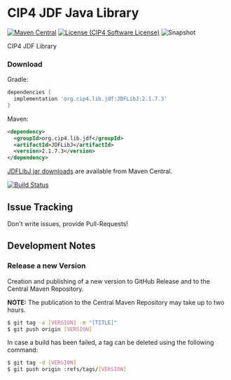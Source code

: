 # CIP4 JDF Java Library
[![Maven Central](https://maven-badges.herokuapp.com/maven-central/org.cip4.lib.jdf/JDFLibJ/badge.svg)](https://maven-badges.herokuapp.com/maven-central/org.cip4.lib.jdf/JDFLibJ) [![License (CIP4 Software License)](https://img.shields.io/badge/license-CIP4%20Software%20License-blue)](https://github.com/cip4/xJdfLib/blob/master/LICENSE.md) ![Snapshot](https://github.com/cip4/JDFLibJ/workflows/Snapshot/badge.svg)

CIP4 JDF Library


### Download

Gradle:
```gradle
dependencies {
  implementation 'org.cip4.lib.jdf:JDFLibJ:2.1.7.3'
}
```

Maven:
```xml
<dependency>
  <groupId>org.cip4.lib.jdf</groupId>
  <artifactId>JDFLibJ</artifactId>
  <version>2.1.7.3</version>
</dependency>
```

[JDFLibJ jar downloads](https://maven-badges.herokuapp.com/maven-central/org.cip4.lib.jdf/JDFLibJ) are available from Maven Central.

[![Build Status](https://travis-ci.org/cip4/JDFLibJ.svg?branch=master)](https://travis-ci.org/cip4/JDFLibJ)

## Issue Tracking
Don't write issues, provide Pull-Requests!

## Development Notes
### Release a new Version
Creation and publishing of a new version to GitHub Release and to the Central Maven Repository. 

**NOTE:** The publication to the Central Maven Repository may take up to two hours.

```bash
$ git tag -a [VERSION] -m "[TITLE]"
$ git push origin [VERSION]
```

In case a build has been failed, a tag can be deleted using the following command:
```bash
$ git tag -d [VERSION]
$ git push origin :refs/tags/[VERSION]
```
